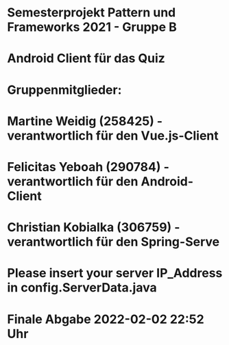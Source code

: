 # Semesterprojekt Pattern und Frameworks 2021 - Gruppe B
#
# Android Client für das Quiz
#
# Gruppenmitglieder:
# Martine Weidig (258425) - verantwortlich für den Vue.js-Client
# Felicitas Yeboah (290784) - verantwortlich für den Android-Client
# Christian Kobialka (306759) - verantwortlich für den Spring-Serve
#
# Please insert your server IP_Address in config.ServerData.java
#
#  Finale Abgabe 2022-02-02 22:52 Uhr